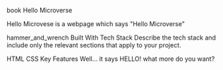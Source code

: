 book Hello Microverse

Hello Microvese is a webpage which says "Hello Microverse"

hammer_and_wrench Built With
Tech Stack
Describe the tech stack and include only the relevant sections that apply to your project.

HTML
CSS
Key Features
Well... it says HELLO! what more do you want?
